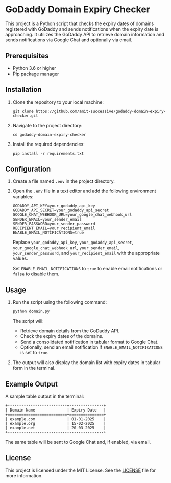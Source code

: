 # GoDaddy Domain Expiry Checker

This project is a Python script that checks the expiry dates of domains registered with GoDaddy and sends notifications when the expiry date is approaching. It utilizes the GoDaddy API to retrieve domain information and sends notifications via Google Chat and optionally via email.

## Prerequisites

- Python 3.6 or higher
- Pip package manager

## Installation

1. Clone the repository to your local machine:

   ```shell
   git clone https://github.com/amit-successive/godaddy-domain-expiry-checker.git
   ```

2. Navigate to the project directory:

   ```shell
   cd godaddy-domain-expiry-checker
   ```

3. Install the required dependencies:

   ```shell
   pip install -r requirements.txt
   ```

## Configuration

1. Create a file named `.env` in the project directory.
2. Open the `.env` file in a text editor and add the following environment variables:

   ```
   GODADDY_API_KEY=your_godaddy_api_key
   GODADDY_API_SECRET=your_godaddy_api_secret
   GOOGLE_CHAT_WEBHOOK_URL=your_google_chat_webhook_url
   SENDER_EMAIL=your_sender_email
   SENDER_PASSWORD=your_sender_password
   RECIPIENT_EMAIL=your_recipient_email
   ENABLE_EMAIL_NOTIFICATIONS=true
   ```

   Replace `your_godaddy_api_key`, `your_godaddy_api_secret`, `your_google_chat_webhook_url`, `your_sender_email`, `your_sender_password`, and `your_recipient_email` with the appropriate values.

   Set `ENABLE_EMAIL_NOTIFICATIONS` to `true` to enable email notifications or `false` to disable them.

## Usage

1. Run the script using the following command:

   ```shell
   python domain.py
   ```

   The script will:
   - Retrieve domain details from the GoDaddy API.
   - Check the expiry dates of the domains.
   - Send a consolidated notification in tabular format to Google Chat.
   - Optionally, send an email notification if `ENABLE_EMAIL_NOTIFICATIONS` is set to `true`.

2. The output will also display the domain list with expiry dates in tabular form in the terminal.

## Example Output

A sample table output in the terminal:

```
+--------------------------+---------------+
| Domain Name              | Expiry Date   |
+==========================+===============+
| example.com              | 01-01-2025    |
| example.org              | 15-02-2025    |
| example.net              | 20-03-2025    |
+--------------------------+---------------+
```

The same table will be sent to Google Chat and, if enabled, via email.

## License

This project is licensed under the MIT License. See the [LICENSE](LICENSE) file for more information.
